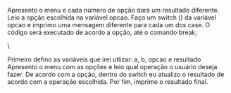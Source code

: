 Apresento o menu e cada número de opção dará um resultado diferente.
Leio a opção escolhida na variável opcao.
Faço um switch () da variável opcao e imprimo uma mensagem diferente para cada um dos case.
O código será executado de acordo a opção, até o comando break;

\\

Primeiro defino as variáveis que irei utlizar: a, b, opcao e resultado
Apresento o menu com as opções e leio qual operação o usuário deseja fazer.
De acordo com a opção, dentro do switch eu atualizo o resultado de acordo com a operação escolhida.
Por fim, imprimo o resultado final.
